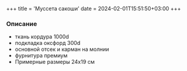 +++
title = 'Муссета сакоши'
date = 2024-02-01T15:51:50+03:00
+++

### Описание

- ткань кордура 1000d
- подкладка оксфорд 300d
- основной отсек и карман на молнии
- фурнитура премиум
- Примерные размеры 24x19 см

